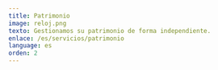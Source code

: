 ```yaml
---
title: Patrimonio
image: reloj.png
texto: Gestionamos su patrimonio de forma independiente.
enlace: /es/servicios/patrimonio
language: es
orden: 2
---
```

